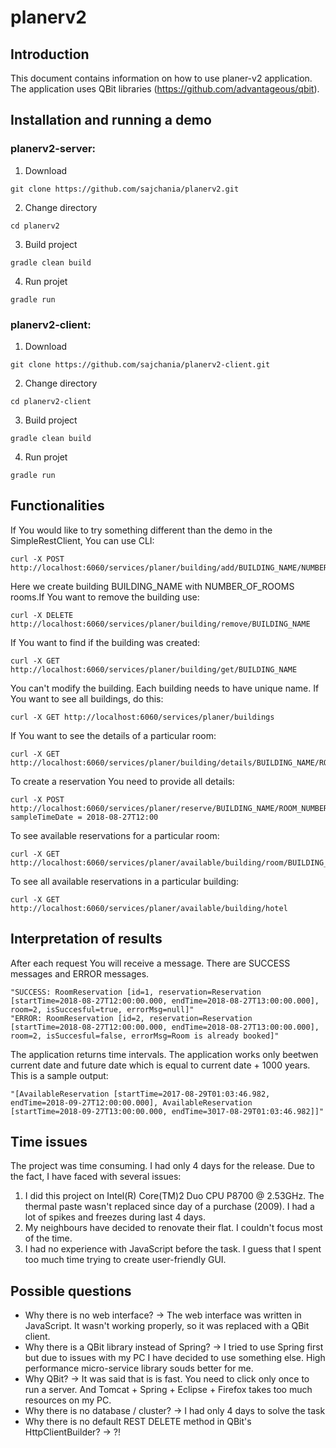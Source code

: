 # planerv2

## Introduction

This document contains information on how to use planer-v2 application. The application uses QBit libraries (https://github.com/advantageous/qbit).

## Installation and running a demo 

### planerv2-server:

1. Download 
```
git clone https://github.com/sajchania/planerv2.git
```
2. Change directory
```
cd planerv2 
```
3. Build project
```
gradle clean build
```
4. Run projet
```
gradle run
```
 
### planerv2-client:

1. Download 
```
git clone https://github.com/sajchania/planerv2-client.git
```
2. Change directory
```
cd planerv2-client 
```
3. Build project
```
gradle clean build
```
4. Run projet
```
gradle run
```


## Functionalities
If You would like to try something different than the demo in the SimpleRestClient, You can use CLI:
```
curl -X POST http://localhost:6060/services/planer/building/add/BUILDING_NAME/NUMBER_OF_ROOMS
```
Here we create building BUILDING_NAME with NUMBER_OF_ROOMS rooms.If You want to remove the building use:
```
curl -X DELETE http://localhost:6060/services/planer/building/remove/BUILDING_NAME
```
If You want to find if the building was created:
```
curl -X GET http://localhost:6060/services/planer/building/get/BUILDING_NAME
```
You can't modify the building. Each building needs to have unique name. If You want to see all buildings, do this:
```
curl -X GET http://localhost:6060/services/planer/buildings
```
If You want to see the details of a particular room:
```
curl -X GET http://localhost:6060/services/planer/building/details/BUILDING_NAME/ROOM_NUMBER
```
To create a reservation You need to provide all details:
```
curl -X POST http://localhost:6060/services/planer/reserve/BUILDING_NAME/ROOM_NUMBER/START_TIME/END_TIME
sampleTimeDate = 2018-08-27T12:00
```
To see available reservations for a particular room:
```
curl -X GET http://localhost:6060/services/planer/available/building/room/BUILDING_NAME/ROOM_NUMBER
```
To see all available reservations in a particular building:
```
curl -X GET http://localhost:6060/services/planer/available/building/hotel
```
## Interpretation of results
After each request You will receive a message. There are SUCCESS messages and ERROR messages.
```
"SUCCESS: RoomReservation [id=1, reservation=Reservation [startTime=2018-08-27T12:00:00.000, endTime=2018-08-27T13:00:00.000], room=2, isSuccesful=true, errorMsg=null]"
"ERROR: RoomReservation [id=2, reservation=Reservation [startTime=2018-08-27T12:00:00.000, endTime=2018-08-27T13:00:00.000], room=2, isSuccesful=false, errorMsg=Room is already booked]"
```
The application returns time intervals. The application works only beetwen current date and future date which is equal to current date + 1000 years. This is a sample output:
```
"[AvailableReservation [startTime=2017-08-29T01:03:46.982, endTime=2018-09-27T12:00:00.000], AvailableReservation [startTime=2018-09-27T13:00:00.000, endTime=3017-08-29T01:03:46.982]]"
```

## Time issues
The project was time consuming. I had only 4 days for the release. Due to the fact, I have faced with several issues:
1. I did this project on Intel(R) Core(TM)2 Duo CPU     P8700  @ 2.53GHz. The thermal paste wasn't replaced since day of a purchase (2009). I had a lot of spikes and freezes during last 4 days.
2. My neighbours have decided to renovate their flat. I couldn't focus most of the time.
3. I had no experience with JavaScript before the task. I guess that I spent too much time trying to create user-friendly GUI.

## Possible questions
- Why there is no web interface?
->  The web interface was written in JavaScript. It wasn't working properly, so it was replaced with a QBit client. 
- Why there is a QBit library instead of Spring?
-> I tried to use Spring first but due to issues with my PC I have decided to use something else. High performance micro-service library souds better for me. 
- Why QBit?
-> It was said that is is fast. You need to click only once to run a server. And Tomcat + Spring + Eclipse + Firefox takes too much resources on my PC.
- Why there is no database / cluster?
->  I had only 4 days to solve the task
- Why there is no default REST DELETE method in QBit's HttpClientBuilder?
-> ?! 













